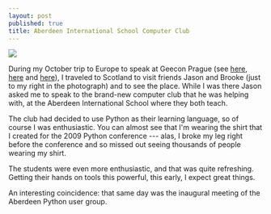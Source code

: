 ```yaml
---
layout: post
published: true
title: Aberdeen International School Computer Club
---
```

![](http://i.imgur.com/Kc1PlFn.jpg)

During my October trip to Europe to speak at Geecon Prague (see [here](http://www.reinventing-business.com/2014/10/geecon-prague-day-1.html), [here](http://www.reinventing-business.com/2014/10/geecon-prague-day-2-and-latest.html) and [here](http://www.reinventing-business.com/2014/10/geecon-prague-rest-of-trip.html)), I traveled to Scotland to visit friends Jason and Brooke (just to my right in the photograph) and to see the place. While I was there Jason asked me to speak to the brand-new computer club that he was helping with, at the Aberdeen International School where they both teach.

The club had decided to use Python as their learning language, so of course I was enthusiastic. You can almost see that I'm wearing the shirt that I created for the 2009 Python conference --- alas, I broke my leg right before the conference and so missed out seeing thousands of people wearing my shirt.

The students were even more enthusiastic, and that was quite refreshing. Getting their hands on tools this powerful, this early, I expect great things.

An interesting coincidence: that same day was the inaugural meeting of the Aberdeen Python user group.